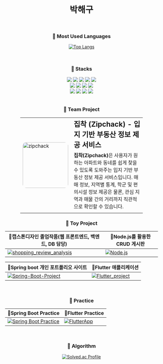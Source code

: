 <br>

<div align="center">
  <h1>박해구</h1>
  
  <br>

  <h3>🌟 Most Used Languages</h3>
  
  [![Top Langs](https://github-readme-stats.vercel.app/api/top-langs/?username=hkPark0616&theme=tokyonight)](https://github.com/anuraghazra/github-readme-stats)
  

  <br>

  <h3>🌟 Stacks</h3>
  <img src="https://img.shields.io/badge/SpringBoot-success?style=for-the-badge&logo=Spring&logoColor=white"/>
  <img src="https://img.shields.io/badge/Java-007396?style=for-the-badge&logo=OpenJDK&logoColor=white"/>
  <img src="https://img.shields.io/badge/Nodejs-339933?style=for-the-badge&logo=Node.js&logoColor=white">
  <img src="https://img.shields.io/badge/jQuery-0769AD?style=for-the-badge&logo=jQuery&logoColor=white">
  <img src="https://img.shields.io/badge/Javascript-F7DF1E?style=for-the-badge&logo=Javascript&logoColor=white"><br>
  <img src="https://img.shields.io/badge/HTML5-E34F26?style=for-the-badge&logo=HTML5&logoColor=white">
  <img src="https://img.shields.io/badge/CSS3-1572B6?style=for-the-badge&logo=CSS3&logoColor=white">
  <img src="https://img.shields.io/badge/Python-3776AB?style=for-the-badge&logo=Python&logoColor=white">
  <img src="https://img.shields.io/badge/Flask-000000?style=for-the-badge&logo=Flask&logoColor=white"><br>
  <img src="https://img.shields.io/badge/Express-000000?style=for-the-badge&logo=Express&logoColor=white">
  <img src="https://img.shields.io/badge/Flutter-02569B?style=for-the-badge&logo=Flutter&logoColor=white">
  <img src="https://img.shields.io/badge/firebase-ffca28?style=for-the-badge&logo=firebase&logoColor=black">
  <img src="https://img.shields.io/badge/MySQL-4479A1?style=for-the-badge&logo=MySQL&logoColor=white"><br>

  <br>

  <h3>🌟 Team Project </h3>

  <div style="width: 80%">
    <table>
      <tr>
        <td>
          <a href="https://github.com/zipchack" target="_blank">
            <img src="https://github.com/zipchack.png" alt="zipchack" width="150px" style="border-radius: 12px;">
          </a>
        </td>
        <td style="padding-left: 10px; max-width: 450px;">
          <b>
            <a href="https://github.com/zipchack" target="_blank" style="text-decoration: none; color: inherit; font-size: 23px">
              집착 (Zipchack) - 입지 기반 부동산 정보 제공 서비스
            </a>
          </b>
          <p style="margin: 6px 0;">
            <strong>집착(Zipchack)</strong>은 사용자가 원하는 아파트와 동네를 쉽게 찾을 수 있도록 도와주는 입지 기반 부동산 정보 제공 서비스입니다.
            매매 정보, 지역별 통계, 학군 및 편의시설 정보 제공은 물론, 관심 지역과 매물 간의 거리까지 직관적으로 확인할 수 있습니다.
          </p>
        </td>
      </tr>
    </table>
  </div>


  <h3>🌟 Toy Project </h3>

  | 🔸캡스톤디자인 졸업작품(웹 프론트엔드, 백엔드, DB 담당) | 🔸Node.js를 활용한 CRUD 게시판 |
  |------------|------------|
  | [![shopping_review_analysis](https://github-readme-stats.vercel.app/api/pin/?username=hkPark0616&repo=shopping_review_analysis&title_color=ffffff&text_color=c9cacc&icon_color=2bbc8a&bg_color=1d1f21)](https://github.com/KIMHYUNSOO1999/shopping_review_analysis) | [![Node.js](https://github-readme-stats.vercel.app/api/pin/?username=hkPark0616&repo=Node.js&title_color=ffffff&text_color=c9cacc&icon_color=2bbc8a&bg_color=1d1f21)](https://github.com/hkPark0616/Node.js) |

  | 🔸Spring boot 개인 포트폴리오 사이트 | 🔸Flutter 애플리케이션 |
  |------------|------------|
  | [![Spring-Boot-Project](https://github-readme-stats.vercel.app/api/pin/?username=hkPark0616&repo=Spring-Boot-Project&title_color=ffffff&text_color=c9cacc&icon_color=2bbc8a&bg_color=1d1f21)](https://github.com/hkPark0616/Spring-Boot-Project) | [![Flutter_project](https://github-readme-stats.vercel.app/api/pin/?username=hkPark0616&repo=Flutter_project&title_color=ffffff&text_color=c9cacc&icon_color=2bbc8a&bg_color=1d1f21)](https://github.com/hkPark0616/Flutter_project) |

  <br>

  <h3>🌟 Practice </h3>

  
  | 🔸Spring Boot Practice | 🔸Flutter Practice |
  |------------|------------|
  | [![Spring Boot Practice](https://github-readme-stats.vercel.app/api/pin/?username=hkPark0616&repo=Spring-Boot-Practice&title_color=ffffff&text_color=c9cacc&icon_color=2bbc8a&bg_color=1d1f21)](https://github.com/hkPark0616/Spring-Boot-Practice) | [![FlutterApp](https://github-readme-stats.vercel.app/api/pin/?username=hkPark0616&repo=FlutterApp&title_color=ffffff&text_color=c9cacc&icon_color=2bbc8a&bg_color=1d1f21)](https://github.com/hkPark0616/FlutterApp) |

  
  <br>

  <h3>🌟 Algorithm </h3>
  
  [![Solved.ac Profile](http://mazassumnida.wtf/api/generate_badge?boj=qkrgorn3617)](https://solved.ac/qkrgorn3617)

  <br>
</div>